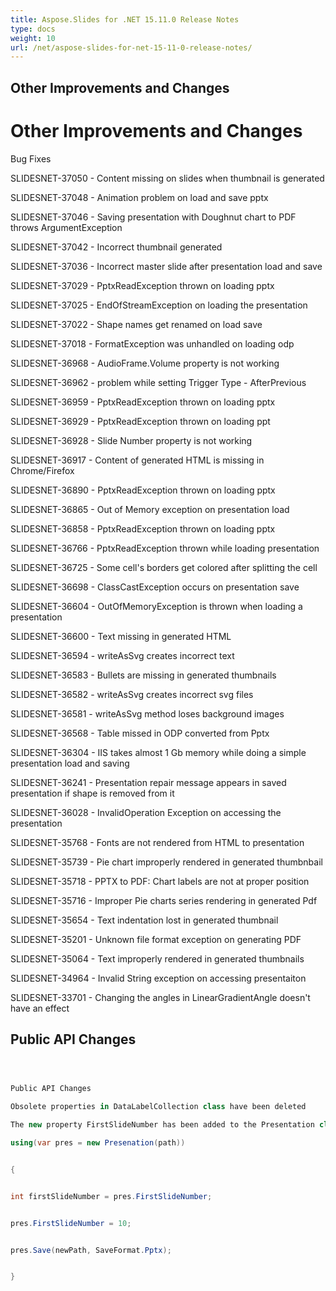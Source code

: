 ```yaml
---
title: Aspose.Slides for .NET 15.11.0 Release Notes
type: docs
weight: 10
url: /net/aspose-slides-for-net-15-11-0-release-notes/
---
```


## **Other Improvements and Changes**
# **Other Improvements and Changes**
Bug Fixes

SLIDESNET-37050 - Content missing on slides when thumbnail is generated

SLIDESNET-37048 - Animation problem on load and save pptx

SLIDESNET-37046 - Saving presentation with Doughnut chart to PDF throws ArgumentException

SLIDESNET-37042 - Incorrect thumbnail generated

SLIDESNET-37036 - Incorrect master slide after presentation load and save

SLIDESNET-37029 - PptxReadException thrown on loading pptx

SLIDESNET-37025 - EndOfStreamException on loading the presentation

SLIDESNET-37022 - Shape names get renamed on load save

SLIDESNET-37018 - FormatException was unhandled on loading odp

SLIDESNET-36968 - AudioFrame.Volume property is not working

SLIDESNET-36962 - problem while setting Trigger Type - AfterPrevious

SLIDESNET-36959 - PptxReadException thrown on loading pptx

SLIDESNET-36929 - PptxReadException thrown on loading ppt

SLIDESNET-36928 - Slide Number property is not working

SLIDESNET-36917 - Content of generated HTML is missing in Chrome/Firefox

SLIDESNET-36890 - PptxReadException thrown on loading pptx

SLIDESNET-36865 - Out of Memory exception on presentation load

SLIDESNET-36858 - PptxReadException thrown on loading pptx

SLIDESNET-36766 - PptxReadException thrown while loading presentation

SLIDESNET-36725 - Some cell's borders get colored after splitting the cell

SLIDESNET-36698 - ClassCastException occurs on presentation save

SLIDESNET-36604 - OutOfMemoryException is thrown when loading a presentation

SLIDESNET-36600 - Text missing in generated HTML

SLIDESNET-36594 - writeAsSvg creates incorrect text

SLIDESNET-36583 - Bullets are missing in generated thumbnails

SLIDESNET-36582 - writeAsSvg creates incorrect svg files

SLIDESNET-36581 - writeAsSvg method loses background images

SLIDESNET-36568 - Table missed in ODP converted from Pptx

SLIDESNET-36304 - IIS takes almost 1 Gb memory while doing a simple presentation load and saving

SLIDESNET-36241 - Presentation repair message appears in saved presentation if shape is removed from it

SLIDESNET-36028 - InvalidOperation Exception on accessing the presentation

SLIDESNET-35768 - Fonts are not rendered from HTML to presentation

SLIDESNET-35739 - Pie chart improperly rendered in generated thumbnbail

SLIDESNET-35718 - PPTX to PDF: Chart labels are not at proper position

SLIDESNET-35716 - Improper Pie charts series rendering in generated Pdf

SLIDESNET-35654 - Text indentation lost in generated thumbnail

SLIDESNET-35201 - Unknown file format exception on generating PDF

SLIDESNET-35064 - Text improperly rendered in generated thumbnails

SLIDESNET-34964 - Invalid String exception on accessing presentaiton

SLIDESNET-33701 - Changing the angles in LinearGradientAngle doesn't have an effect
## **Public API Changes**
``` csharp



Public API Changes

Obsolete properties in DataLabelCollection class have been deleted

The new property FirstSlideNumber has been added to the Presentation class

using(var pres = new Presenation(path))


{


int firstSlideNumber = pres.FirstSlideNumber;


pres.FirstSlideNumber = 10;


pres.Save(newPath, SaveFormat.Pptx);


}

``` 

